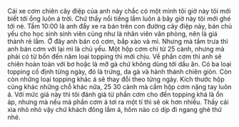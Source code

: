 Cái xe cơm chiên cây điệp của anh này chắc có một mình tôi giờ này tôi mới biết tới ổng luôn á trời. Chứ thấy nổi tiếng lắm luôn á bây giờ này tôi mới ghé tới nè. Tầm 10:00 là anh đẩy xe ra bán trên con đường cây điệp này, bán chủ yếu cho học sinh sinh viên cũng như là nhân viên văn phòng, nên là giá thành rẻ lắm. Ở đây anh bán có cơm, bắp xào và mì. Nhưng mà tầm trưa thì anh bán cơm với lại mì là chủ yếu. Một hộp cơm chỉ từ 25 cành, nhưng mà phải có từ bốn đến năm loại topping thì mới chịu. Về phần cơm thì anh sẽ chiên hoàn toàn với bơ hoặc là mỡ gà chứ không dùng tới dầu ăn. Có ba loại topping cố định từng ngày, đó là trứng, da gà và hành thánh chiên giòn. Còn còn những loại topping khác á sẽ thay đổi theo từng ngày. Kích thước hộp cũng khác những chỗ khác nữa, 25 30 cành mà cầm hộp cơm nặng tay luôn á. Với mức giá này thì tôi đánh giá từ phần cơm cho đến topping khá là ổn áp, nhưng mà nếu mà phần cơm á tơi ra một tí thì sẽ ok hơn nhiều. Thấy cái xìa nhỏ nhỏ vậy chứ khách đông lắm á, hôm nào có dịp đi ngang ghé thử nhé.